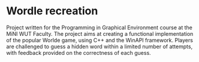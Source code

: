 # Wordle recreation

Project written for the Programming in Graphical Environment course at the MiNI WUT Faculty. The project aims at creating a functional implementation of the popular Worlde game, using C++ and the WinAPI framework. Players are challenged to guess a hidden word within a limited number of attempts, with feedback provided on the correctness of each guess. 

